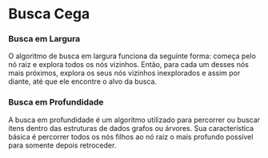 # Busca Cega

### Busca em Largura
O algoritmo de busca em largura funciona da seguinte forma: começa pelo nó raiz e explora todos os nós vizinhos. Então, para cada um desses nós mais próximos, explora os seus nós vizinhos inexplorados e assim por diante, até que ele encontre o alvo da busca.

### Busca em Profundidade
A busca em profundidade é um algoritmo utilizado para percorrer ou buscar itens dentro das estruturas de dados grafos ou árvores. Sua característica básica é percorrer todos os nós filhos ao nó raiz o mais profundo possível para somente depois retroceder.
